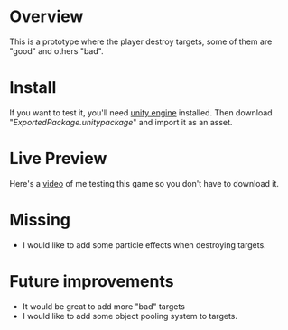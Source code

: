 # Overview
This is a prototype where the player destroy targets, some of them are "good" and others "bad".

# Install
If you want to test it, you'll need [unity engine](https://unity.com/download) installed. Then download "*ExportedPackage.unitypackage*" and import it as an asset.

# Live Preview
Here's a [video](https://drive.google.com/file/d/1tYBuVq1-21-kYTdKavTLxrp0OLaKq9o5/view?usp=sharing) of me testing this game so you don't have to download it.

# Missing
- I would like to add some particle effects when destroying targets.

# Future improvements
- It would be great to add more "bad" targets
- I would like to add some object pooling system to targets.
